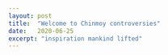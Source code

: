 ```yaml
---
layout: post
title:  "Welcome to Chinmoy controversies"
date:   2020-06-25
excerpt: "inspiration mankind lifted"
---
```

